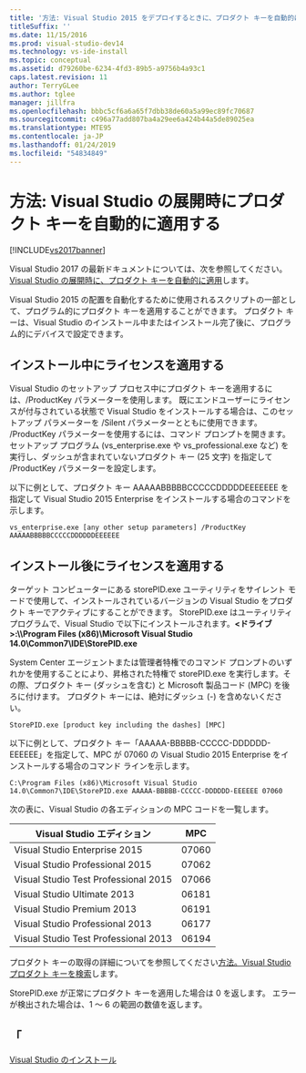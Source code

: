 ```yaml
---
title: '方法: Visual Studio 2015 をデプロイするときに、プロダクト キーを自動的に適用 |Microsoft Docs'
titleSuffix: ''
ms.date: 11/15/2016
ms.prod: visual-studio-dev14
ms.technology: vs-ide-install
ms.topic: conceptual
ms.assetid: d79260be-6234-4fd3-89b5-a9756b4a93c1
caps.latest.revision: 11
author: TerryGLee
ms.author: tglee
manager: jillfra
ms.openlocfilehash: bbbc5cf6a6a65f7dbb38de60a5a99ec89fc70687
ms.sourcegitcommit: c496a77add807ba4a29ee6a424b44a5de89025ea
ms.translationtype: MTE95
ms.contentlocale: ja-JP
ms.lasthandoff: 01/24/2019
ms.locfileid: "54834849"
---
```

# <a name="how-to-automatically-apply-product-keys-when-deploying-visual-studio"></a>方法: Visual Studio の展開時にプロダクト キーを自動的に適用する
[!INCLUDE[vs2017banner](../includes/vs2017banner.md)]

Visual Studio 2017 の最新ドキュメントについては、次を参照してください。 [Visual Studio の展開時に、プロダクト キーを自動的に適用](/visualstudio/install/automatically-apply-product-keys-when-deploying-visual-studio)します。

Visual Studio 2015 の配置を自動化するために使用されるスクリプトの一部として、プログラム的にプロダクト キーを適用することができます。 プロダクト キーは、Visual Studio のインストール中またはインストール完了後に、プログラム的にデバイスで設定できます。

## <a name="apply-the-license-during-installation"></a>インストール中にライセンスを適用する
 Visual Studio のセットアップ プロセス中にプロダクト キーを適用するには、/ProductKey パラメーターを使用します。 既にエンドユーザーにライセンスが付与されている状態で Visual Studio をインストールする場合は、このセットアップ パラメーターを /Silent パラメーターとともに使用できます。 /ProductKey パラメーターを使用するには、コマンド プロンプトを開きます。 セットアップ プログラム (vs_enterprise.exe や vs_professional.exe など) を実行し、ダッシュが含まれていないプロダクト キー (25 文字) を指定して /ProductKey パラメーターを設定します。

 以下に例として、プロダクト キー AAAAABBBBBCCCCCDDDDDEEEEEEE を指定して Visual Studio 2015 Enterprise をインストールする場合のコマンドを示します。

 `vs_enterprise.exe [any other setup parameters] /ProductKey AAAAABBBBBCCCCCDDDDDDEEEEEE`

## <a name="apply-the-license-after-installation"></a>インストール後にライセンスを適用する
 ターゲット コンピューターにある storePID.exe ユーティリティをサイレント モードで使用して、インストールされているバージョンの Visual Studio をプロダクト キーでアクティブにすることができます。 StorePID.exe はユーティリティ プログラムで、Visual Studio で以下にインストールされます。**\<ドライブ>:\\\Program Files (x86)\Microsoft Visual Studio 14.0\Common7\IDE\StorePID.exe**

 System Center エージェントまたは管理者特権でのコマンド プロンプトのいずれかを使用することにより、昇格された特権で storePID.exe を実行します。その際、プロダクト キー (ダッシュを含む) と Microsoft 製品コード (MPC) を後ろに付けます。 プロダクト キーには、絶対にダッシュ (-) を含めないください。

 `StorePID.exe [product key including the dashes] [MPC]`

 以下に例として、プロダクト キー「AAAAA-BBBBB-CCCCC-DDDDDD-EEEEEE」を指定して、MPC が 07060 の Visual Studio 2015 Enterprise をインストールする場合のコマンド ラインを示します。

 `C:\Program Files (x86)\Microsoft Visual Studio 14.0\Common7\IDE\StorePID.exe AAAAA-BBBBB-CCCCC-DDDDDD-EEEEEE 07060`

 次の表に、Visual Studio の各エディションの MPC コードを一覧します。

|Visual Studio エディション|MPC|
|---------------------------|---------|
|Visual Studio Enterprise 2015|07060|
|Visual Studio Professional 2015|07062|
|Visual Studio Test Professional 2015|07066|
|Visual Studio Ultimate 2013|06181|
|Visual Studio Premium 2013|06191|
|Visual Studio Professional 2013|06177|
|Visual Studio Test Professional 2013|06194|

 プロダクト キーの取得の詳細についてを参照してください[方法。Visual Studio プロダクト キーを検索](../install/how-to-locate-the-visual-studio-product-key.md)します。

 StorePID.exe が正常にプロダクト キーを適用した場合は 0 を返します。 エラーが検出された場合は、1 ～ 6 の範囲の数値を返します。

## <a name="see-also"></a>「
 [Visual Studio のインストール](../install/install-visual-studio-2015.md)